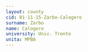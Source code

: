```yaml
---
layout: county 
cid: 01-11-15-Zarbo-Calogero
surname: Zarbo
name: Calogero
university: Univ. Trento
unita: MPBA
---
```

